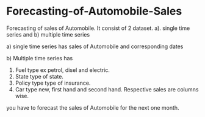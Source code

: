 # Forecasting-of-Automobile-Sales
Forecasting of sales of Automobile. 
It consist of 2 dataset. 
a). single time series and b) multiple time series

a) single time series has sales of Automobile and corresponding dates

b) Multiple time series has 
1. Fuel type ex petrol, disel and electric.
2. State type of state.
3. Policy type type of insurance.
4. Car type new, first hand and second hand.
Respective sales are columns wise.

you have to forecast the sales of Automobile for the next one month.
